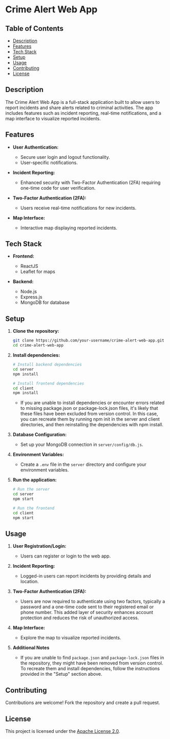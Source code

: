 # Crime Alert Web App

## Table of Contents

- [Description](#description)
- [Features](#features)
- [Tech Stack](#tech-stack)
- [Setup](#setup)
- [Usage](#usage)
- [Contributing](#contributing)
- [License](#license)

## Description

The Crime Alert Web App is a full-stack application built to allow users to report incidents and share alerts related to criminal activities. The app includes features such as incident reporting, real-time notifications, and a map interface to visualize reported incidents.

## Features

- **User Authentication:**

  - Secure user login and logout functionality.
  - User-specific notifications.

- **Incident Reporting:**

  - Enhanced security with Two-Factor Authentication (2FA) requiring one-time code for user verification.

- **Two-Factor Authentication (2FA):**

  - Users receive real-time notifications for new incidents.

- **Map Interface:**
  - Interactive map displaying reported incidents.

## Tech Stack

- **Frontend:**

  - ReactJS
  - Leaflet for maps

- **Backend:**

  - Node.js
  - Express.js
  - MongoDB for database

## Setup

1. **Clone the repository:**

   ```bash
   git clone https://github.com/your-username/crime-alert-web-app.git
   cd crime-alert-web-app
   ```

2. **Install dependencies:**

   ```bash
   # Install backend dependencies
   cd server
   npm install

   # Install frontend dependencies
   cd client
   npm install
   ```
   - If you are unable to install dependencies or encounter errors related to missing package.json or package-lock.json files, it's likely that these files have been excluded from version control. In this case, you can recreate them by running npm init in the server and client directories, and then reinstalling the dependencies with npm install.

3. **Database Configuration:**

   - Set up your MongoDB connection in `server/config/db.js`.

4. **Environment Variables:**

   - Create a `.env` file in the `server` directory and configure your environment variables.

5. **Run the application:**

   ```bash
   # Run the server
   cd server
   npm start

   # Run the frontend
   cd client
   npm start
   ```

## Usage

1. **User Registration/Login:**

   - Users can register or login to the web app.

2. **Incident Reporting:**

   - Logged-in users can report incidents by providing details and location.

3. **Two-Factor Authentication (2FA):**

   - Users are now required to authenticate using two factors, typically a password and a one-time code sent to their registered email or phone number. This added layer of security enhances account protection and reduces the risk of unauthorized access.

4. **Map Interface:**
   - Explore the map to visualize reported incidents.
  
5. **Additional Notes**
   - If you are unable to find `package.json` and `package-lock.json` files in the repository, they might have been removed from version control. To recreate them and install dependencies, follow the instructions provided in the "Setup" section above.


## Contributing

Contributions are welcome! Fork the repository and create a pull request.

## License

This project is licensed under the [Apache License 2.0](LICENSE).
